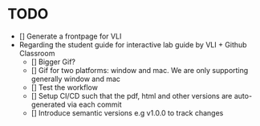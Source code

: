 # TODO

- [] Generate a frontpage for VLI
- Regarding the student guide for interactive lab guide by VLI + Github Classroom
  - [] Bigger Gif?
  - [] Gif for two platforms: window and mac. We are only supporting generally window and mac
  - [] Test the workflow
  - [] Setup CI/CD such that the pdf, html and other versions are auto-generated via each commit
  - [] Introduce semantic versions e.g v1.0.0 to track changes
